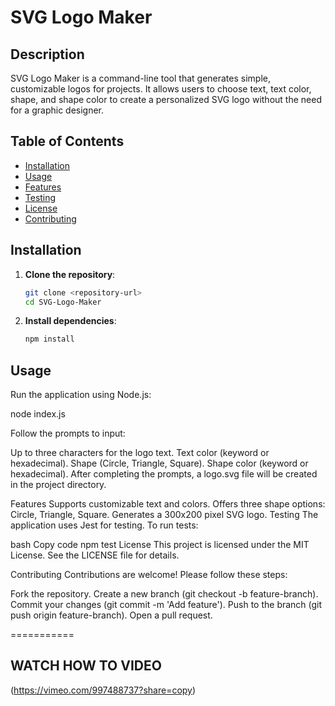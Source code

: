 # SVG Logo Maker

## Description

SVG Logo Maker is a command-line tool that generates simple, customizable logos for projects. It allows users to choose text, text color, shape, and shape color to create a personalized SVG logo without the need for a graphic designer.

## Table of Contents

- [Installation](#installation)
- [Usage](#usage)
- [Features](#features)
- [Testing](#testing)
- [License](#license)
- [Contributing](#contributing)

## Installation

1. **Clone the repository**:

   ```bash
   git clone <repository-url>
   cd SVG-Logo-Maker

2. **Install dependencies**:

   ```bash
   npm install
   
## Usage

Run the application using Node.js:
  
node index.js

Follow the prompts to input:

Up to three characters for the logo text.
Text color (keyword or hexadecimal).
Shape (Circle, Triangle, Square).
Shape color (keyword or hexadecimal).
After completing the prompts, a logo.svg file will be created in the project directory.

Features
Supports customizable text and colors.
Offers three shape options: Circle, Triangle, Square.
Generates a 300x200 pixel SVG logo.
Testing
The application uses Jest for testing. To run tests:

bash
Copy code
npm test
License
This project is licensed under the MIT License. See the LICENSE file for details.

Contributing
Contributions are welcome! Please follow these steps:

Fork the repository.
Create a new branch (git checkout -b feature-branch).
Commit your changes (git commit -m 'Add feature').
Push to the branch (git push origin feature-branch).
Open a pull request.

===========

## WATCH HOW TO VIDEO
(https://vimeo.com/997488737?share=copy)
